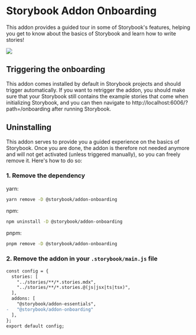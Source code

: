 # Storybook Addon Onboarding

This addon provides a guided tour in some of Storybook's features, helping you get to know about the basics of Storybook and learn how to write stories!

![](./.github/assets/onboarding-intro.png)

## Triggering the onboarding

This addon comes installed by default in Storybook projects and should trigger automatically.
If you want to retrigger the addon, you should make sure that your Storybook still contains the example stories that come when initializing Storybook, and you can then navigate to http://localhost:6006/?path=/onboarding after running Storybook.

## Uninstalling

This addon serves to provide you a guided experience on the basics of Storybook. Once you are done, the addon is therefore not needed anymore and will not get activated (unless triggered manually), so you can freely remove it. Here's how to do so:

### 1. Remove the dependency

yarn:

```zsh
yarn remove -D @storybook/addon-onboarding
```

npm:

```zsh
npm uninstall -D @storybook/addon-onboarding
```

pnpm:

```zsh
pnpm remove -D @storybook/addon-onboarding
```

### 2. Remove the addon in your `.storybook/main.js` file

```diff
const config = {
  stories: [
    "../stories/**/*.stories.mdx",
    "../stories/**/*.stories.@(js|jsx|ts|tsx)",
  ],
  addons: [
    "@storybook/addon-essentials",
-   "@storybook/addon-onboarding"
  ],
};
export default config;
```
